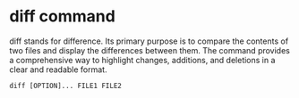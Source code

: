 # diff command

diff stands for difference. Its primary purpose is to compare the contents of two files and display the differences between them. The command provides a comprehensive way to highlight changes, additions, and deletions in a clear and readable format.

`diff [OPTION]... FILE1 FILE2`
